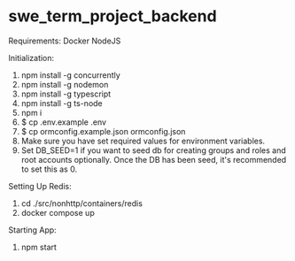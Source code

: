 # swe_term_project_backend 
Requirements:
Docker
NodeJS

Initialization:
1. npm install -g concurrently
2. npm install -g nodemon
3. npm install -g typescript
4. npm install -g ts-node
5. npm i
6. $ cp .env.example .env
7. $ cp ormconfig.example.json ormconfig.json
8. Make sure you have set required values for environment variables.
9. Set DB_SEED=1 if you want to seed db for creating groups and roles and root accounts optionally. Once the DB has been seed, it's recommended to set this as 0.

Setting Up Redis:
1. cd ./src/nonhttp/containers/redis
2. docker compose up

Starting App:
1. npm start